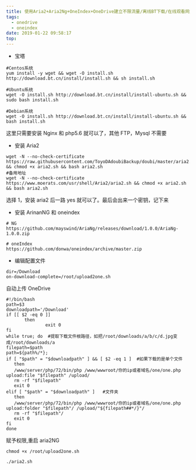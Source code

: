 ```yaml
---
title: 使用Aria2+Aria2Ng+OneIndex+OneDrive建立不限流量/离线BT下载/在线观看网盘
tags:
  - onedrive
  - oneindex
date: 2019-01-22 09:58:17
top:
---
```


- 宝塔

```shell
#Centos系统
yum install -y wget && wget -O install.sh http://download.bt.cn/install/install.sh && sh install.sh

#Ubuntu系统
wget -O install.sh http://download.bt.cn/install/install-ubuntu.sh && sudo bash install.sh

#Debian系统
wget -O install.sh http://download.bt.cn/install/install-ubuntu.sh && bash install.sh
```

这里只需要安装 Nginx 和 php5.6 就可以了，其他 FTP，Mysql 不需要

- 安装 Aria2

```shell
wget -N --no-check-certificate https://raw.githubusercontent.com/ToyoDAdoubiBackup/doubi/master/aria2.sh && chmod +x aria2.sh && bash aria2.sh
#备用地址
wget -N --no-check-certificate https://www.moerats.com/usr/shell/Aria2/aria2.sh && chmod +x aria2.sh && bash aria2.sh
```

选择 1，安装 aria2 后一路 yes 就可以了。最后会出来一个密钥，记下来

- 安装 ArinanNG 和 oneindex

```shell
# NG
https://github.com/mayswind/AriaNg/releases/download/1.0.0/AriaNg-1.0.0.zip

# oneIndex
https://github.com/donwa/oneindex/archive/master.zip
```

- 编辑配置文件

```shell
dir=/Download
on-download-complete=/root/upload2one.sh
```

自动上传 OneDrive

```shell
#!/bin/bash
path=$3
downloadpath='/Download'
if [[ $2 -eq 0 ]]
       then
               exit 0
fi
while true; do  #提取下载文件根路径，如把/root/downloads/a/b/c/d.jpg变成/root/downloads/a
filepath=$path
path=${path%/*};
if [ "$path" = "$downloadpath" ] && [ $2 -eq 1 ]  #如果下载的是单个文件
   then
   /www/server/php/72/bin/php /www/wwwroot/你的ip或者域名/one/one.php upload:file "$filepath" /upload/
   rm -rf "$filepath"
   exit 0
elif [ "$path" = "$downloadpath" ]   #文件夹
   then
   /www/server/php/72/bin/php /www/wwwroot/你的ip或者域名/one/one.php upload:folder "$filepath"/ /upload/"${filepath##*/}"/
   rm -rf "$filepath"/
   exit 0
fi
done
```

赋予权限,重启 aria2NG

```shell
chmod +x /root/upload2one.sh

./aria2.sh
```

